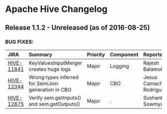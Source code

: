 
<!---
# Licensed to the Apache Software Foundation (ASF) under one
# or more contributor license agreements.  See the NOTICE file
# distributed with this work for additional information
# regarding copyright ownership.  The ASF licenses this file
# to you under the Apache License, Version 2.0 (the
# "License"); you may not use this file except in compliance
# with the License.  You may obtain a copy of the License at
#
#     http://www.apache.org/licenses/LICENSE-2.0
#
# Unless required by applicable law or agreed to in writing, software
# distributed under the License is distributed on an "AS IS" BASIS,
# WITHOUT WARRANTIES OR CONDITIONS OF ANY KIND, either express or implied.
# See the License for the specific language governing permissions and
# limitations under the License.
-->
# Apache Hive Changelog

## Release 1.1.2 - Unreleased (as of 2016-08-25)



### BUG FIXES:

| JIRA | Summary | Priority | Component | Reporter | Contributor |
|:---- |:---- | :--- |:---- |:---- |:---- |
| [HIVE-11841](https://issues.apache.org/jira/browse/HIVE-11841) | KeyValuesInputMerger creates huge logs |  Major | Logging | Rajesh Balamohan | Rajesh Balamohan |
| [HIVE-12344](https://issues.apache.org/jira/browse/HIVE-12344) | Wrong types inferred for SemiJoin generation in CBO |  Major | CBO | Jesus Camacho Rodriguez | Jesus Camacho Rodriguez |
| [HIVE-12875](https://issues.apache.org/jira/browse/HIVE-12875) | Verify sem.getInputs() and sem.getOutputs() |  Major | . | Sushanth Sowmyan | Sushanth Sowmyan |


